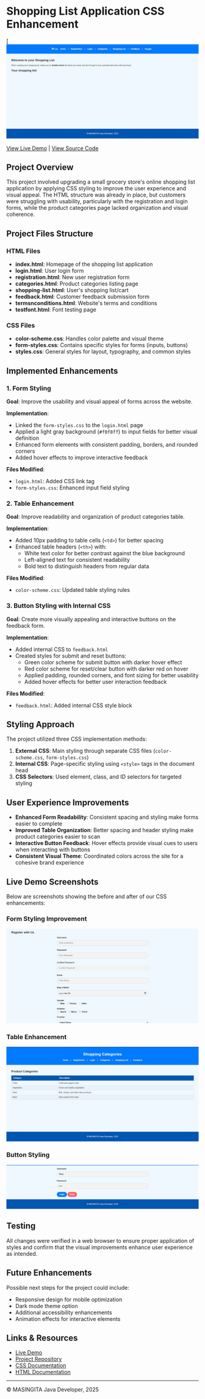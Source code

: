 # Shopping List Application CSS Enhancement

[![Shopping List App Screenshot](/Home.jpg)

[View Live Demo](https://tinyu01.github.io/fullstack_web_dev_lab_03/) | [View Source Code](https://github.com/Tinyu01/fullstack_web_dev_lab_03)

## Project Overview
This project involved upgrading a small grocery store's online shopping list application by applying CSS styling to improve the user experience and visual appeal. The HTML structure was already in place, but customers were struggling with usability, particularly with the registration and login forms, while the product categories page lacked organization and visual coherence.

## Project Files Structure

### HTML Files
- **index.html**: Homepage of the shopping list application
- **login.html**: User login form
- **registration.html**: New user registration form
- **categories.html**: Product categories listing page
- **shopping-list.html**: User's shopping list/cart
- **feedback.html**: Customer feedback submission form
- **termsnconditions.html**: Website's terms and conditions
- **testfont.html**: Font testing page

### CSS Files
- **color-scheme.css**: Handles color palette and visual theme
- **form-styles.css**: Contains specific styles for forms (inputs, buttons)
- **styles.css**: General styles for layout, typography, and common styles

## Implemented Enhancements

### 1. Form Styling
**Goal**: Improve the usability and visual appeal of forms across the website.

**Implementation**:
- Linked the `form-styles.css` to the `login.html` page
- Applied a light gray background (`#f0f8ff`) to input fields for better visual definition
- Enhanced form elements with consistent padding, borders, and rounded corners
- Added hover effects to improve interactive feedback

**Files Modified**:
- `login.html`: Added CSS link tag
- `form-styles.css`: Enhanced input field styling

### 2. Table Enhancement
**Goal**: Improve readability and organization of product categories table.

**Implementation**:
- Added 10px padding to table cells (`<td>`) for better spacing
- Enhanced table headers (`<th>`) with:
  - White text color for better contrast against the blue background
  - Left-aligned text for consistent readability
  - Bold text to distinguish headers from regular data

**Files Modified**:
- `color-scheme.css`: Updated table styling rules

### 3. Button Styling with Internal CSS
**Goal**: Create more visually appealing and interactive buttons on the feedback form.

**Implementation**:
- Added internal CSS to `feedback.html`
- Created styles for submit and reset buttons:
  - Green color scheme for submit button with darker hover effect
  - Red color scheme for reset/clear button with darker red on hover
  - Applied padding, rounded corners, and font sizing for better usability
  - Added hover effects for better user interaction feedback

**Files Modified**:
- `feedback.html`: Added internal CSS style block

## Styling Approach

The project utilized three CSS implementation methods:
1. **External CSS**: Main styling through separate CSS files (`color-scheme.css`, `form-styles.css`)
2. **Internal CSS**: Page-specific styling using `<style>` tags in the document head
3. **CSS Selectors**: Used element, class, and ID selectors for targeted styling

## User Experience Improvements

- **Enhanced Form Readability**: Consistent spacing and styling make forms easier to complete
- **Improved Table Organization**: Better spacing and header styling make product categories easier to scan
- **Interactive Button Feedback**: Hover effects provide visual cues to users when interacting with buttons
- **Consistent Visual Theme**: Coordinated colors across the site for a cohesive brand experience

## Live Demo Screenshots

Below are screenshots showing the before and after of our CSS enhancements:

### Form Styling Improvement
![Form Styling Before and After](/Form.jpg)

### Table Enhancement
![Table Styling Before and After](/Table.jpg)

### Button Styling
![Button Styling Before and After](/Button.jpg)

## Testing
All changes were verified in a web browser to ensure proper application of styles and confirm that the visual improvements enhance user experience as intended.

## Future Enhancements
Possible next steps for the project could include:
- Responsive design for mobile optimization
- Dark mode theme option
- Additional accessibility enhancements
- Animation effects for interactive elements

## Links & Resources

- [Live Demo](https://tinyu01.github.io/fullstack_web_dev_lab_03/)
- [Project Repository](https://github.com/Tinyu01/fullstack_web_dev_lab_03)
- [CSS Documentation](https://developer.mozilla.org/en-US/docs/Web/CSS)
- [HTML Documentation](https://developer.mozilla.org/en-US/docs/Web/HTML)

---

© MASINGITA Java Developer, 2025